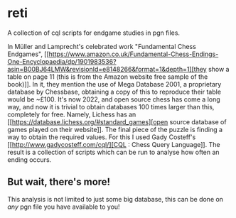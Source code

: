 # reti
A collection of cql scripts for endgame studies in pgn files.

In Müller and Lamprecht's celebrated work "Fundamental Chess Endgames", [[https://www.amazon.co.uk/Fundamental-Chess-Endings-One-Encyclopaedia/dp/1901983536?asin=B00BJ64LMW&revisionId=e8148266&format=1&depth=1][they show a table on page 11 (this is from the Amazon website free sample of the book)]]. In it, they mention the use of Mega Database 2001, a proprietary database by Chessbase, obtaining a copy of this to reproduce their table would be ~£100. It's now 2022, and open source chess has come a long way, and now it is trivial to obtain databases 100 times larger than this, completely for free. Namely, Lichess has an [[https://database.lichess.org/#standard_games][open source database of games played on their website]]. The final piece of the puzzle is finding a way to obtain the required values. For this I used Gady Costeff's [[http://www.gadycosteff.com/cql/][CQL : Chess Query Language]]. The result is a collection of scripts which can be run to analyse how often an ending occurs.

## But wait, there's more!

This analysis is not limited to just some big database, this can be done on _any_ pgn file you have available to you!

